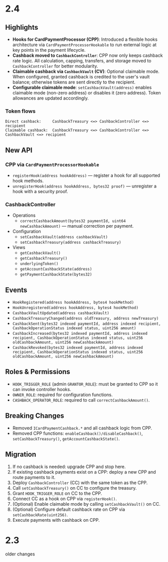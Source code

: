 # 2.4

## Highlights

- **Hooks for CardPaymentProcessor (CPP)**: Introduced a flexible hooks architecture via `CardPaymentProcessorHookable` to run external logic at key points in the payment lifecycle.
- **Cashback moved to `CashbackController`**: CPP now only keeps cashback rate logic. All calculation, capping, transfers, and storage moved to `CashbackController` for better modularity.
- **Claimable cashback via `CashbackVault` (CV)**: Optional claimable mode. When configured, granted cashback is credited to the user's vault balance; otherwise tokens are sent directly to the recipient.
- **Configurable claimable mode**: `setCashbackVault(address)` enables claimable mode (non-zero address) or disables it (zero address). Token allowances are updated accordingly.

### Token flows
```
Direct cashback:     CashbackTreasury <=> CashbackController <=> recipient
Claimable cashback:  CashbackTreasury <=> CashbackController <=> CashbackVault <=> recipient
```

## New API

### CPP via `CardPaymentProcessorHookable`
- `registerHook(address hookAddress)` — register a hook for all supported hook methods.
- `unregisterHook(address hookAddress, bytes32 proof)` — unregister a hook with a security proof.

### CashbackController
- Operations
  - `correctCashbackAmount(bytes32 paymentId, uint64 newCashbackAmount)` — manual correction per payment.
- Configuration
  - `setCashbackVault(address cashbackVault)`
  - `setCashbackTreasury(address cashbackTreasury)`
- Views
  - `getCashbackVault()`
  - `getCashbackTreasury()`
  - `underlyingToken()`
  - `getAccountCashbackState(address)`
  - `getPaymentCashbackState(bytes32)`

## Events
- `HookRegistered(address hookAddress, bytes4 hookMethod)`
- `HookUnregistered(address hookAddress, bytes4 hookMethod)`
- `CashbackVaultUpdated(address cashbackVault)`
- `CashbackTreasuryChanged(address oldTreasury, address newTreasury)`
- `CashbackSent(bytes32 indexed paymentId, address indexed recipient, CashbackOperationStatus indexed status, uint256 amount)`
- `CashbackIncreased(bytes32 indexed paymentId, address indexed recipient, CashbackOperationStatus indexed status, uint256 oldCashbackAmount, uint256 newCashbackAmount)`
- `CashbackRevoked(bytes32 indexed paymentId, address indexed recipient, CashbackOperationStatus indexed status, uint256 oldCashbackAmount, uint256 newCashbackAmount)`

## Roles & Permissions
- `HOOK_TRIGGER_ROLE` (admin `GRANTOR_ROLE`): must be granted to CPP so it can invoke controller hooks.
- `OWNER_ROLE`: required for configuration functions.
- `CASHBACK_OPERATOR_ROLE`: required to call `correctCashbackAmount()`.

## Breaking Changes
- Removed `ICardPaymentCashback.*` and all cashback logic from CPP.
- Removed CPP functions: `enableCashback()/disableCashback()`, `setCashbackTreasury()`, `getAccountCashbackState()`.

## Migration
1. If no cashback is needed: upgrade CPP and stop here.
2. If existing cashback payments exist on a CPP: deploy a new CPP and route payments to it.
3. Deploy `CashbackController` (CC) with the same token as the CPP.
4. Call `setCashbackTreasury()` on CC to configure the treasury.
5. Grant `HOOK_TRIGGER_ROLE` on CC to the CPP.
6. Connect CC as a hook on CPP via `registerHook()`.
7. (Optional) Enable claimable mode by calling `setCashbackVault()` on CC.
8. (Optional) Configure default cashback rate on CPP via `setCashbackRate(uint256)`.
9. Execute payments with cashback on CPP.

# 2.3
older changes